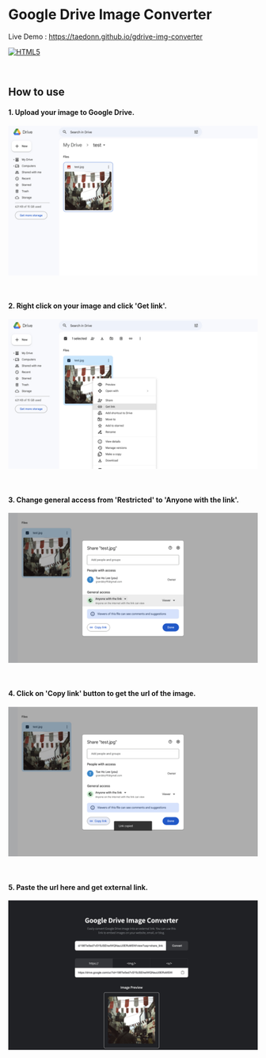 # Google Drive Image Converter

Live Demo : https://taedonn.github.io/gdrive-img-converter

[![HTML5](https://img.shields.io/badge/featured%20on-HTML5-%23ec6231)](#)

&nbsp;

## How to use 

#### 1. Upload your image to Google Drive.

![how to use 1](./img/how_to_use_1.jpg)

&nbsp;

#### 2. Right click on your image and click 'Get link'.

![how to use 2](./img/how_to_use_2.jpg)

&nbsp;

#### 3. Change general access from 'Restricted' to 'Anyone with the link'.

![how to use 3](./img/how_to_use_3.jpg)

&nbsp;

#### 4. Click on 'Copy link' button to get the url of the image.

![how to use 4](./img/how_to_use_4.jpg)

&nbsp;

#### 5. Paste the url here and get external link.

![how to use 5](./img/how_to_use_5.jpg)
